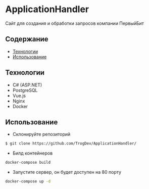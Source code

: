 # ApplicationHandler
Cайт для создания и обработки запросов компании ПервыйБит

## Содержание
- [Технологии](#технологии)
- [Использование](#использование)

## Технологии
- C# (ASP.NET)
- PostgreSQL
- Vue.js
- Nginx
- Docker

## Использование
- Склонируйте репозиторий
```sh
$ git clone https://github.com/TrogDev/ApplicationHandler/
```

- Билд контейнеров
```sh
docker-compose build
```

- Запустите сервер, он будет доступен на 80 порту
```sh
docker-compose up -d
```

